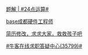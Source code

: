 [题解 | #24点运算#](https://www.nowcoder.com/discuss/596212318640287744?fromPut=jj-github&urlSource=extension-api)

[base成都硬件工程师](https://www.nowcoder.com/feed/main/detail/27a4343f95dd42b7977ee933deb89114?fromPut=jj-github&urlSource=extension-api)

[简历修改，求求大家，救救孩子吧](https://www.nowcoder.com/feed/main/detail/4277a14f3e4f49b2a8a2d9ad8eb100fb?fromPut=jj-github&urlSource=extension-api)

[#牛客在线求职答疑中心(35799)#](https://www.nowcoder.com/feed/main/detail/20f4027a73124aaf9289bbb3df98e116?fromPut=jj-github&urlSource=extension-api)